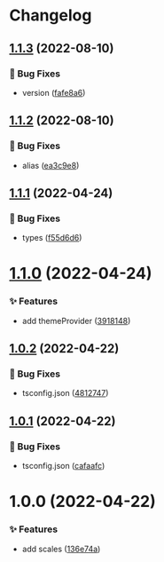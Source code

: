 # Changelog

## [1.1.3](https://github.com/canisminor1990/canisminor-colors/compare/v1.1.2...v1.1.3) (2022-08-10)


### 🐛 Bug Fixes

* version ([fafe8a6](https://github.com/canisminor1990/canisminor-colors/commit/fafe8a6))

## [1.1.2](https://github.com/canisminor1990/canisminor-colors/compare/v1.1.1...v1.1.2) (2022-08-10)


### 🐛 Bug Fixes

* alias ([ea3c9e8](https://github.com/canisminor1990/canisminor-colors/commit/ea3c9e8))

## [1.1.1](https://github.com/canisminor1990/canisminor-colors/compare/v1.1.0...v1.1.1) (2022-04-24)


### 🐛 Bug Fixes

* types ([f55d6d6](https://github.com/canisminor1990/canisminor-colors/commit/f55d6d6))

# [1.1.0](https://github.com/canisminor1990/canisminor-colors/compare/v1.0.2...v1.1.0) (2022-04-24)


### ✨ Features

* add themeProvider ([3918148](https://github.com/canisminor1990/canisminor-colors/commit/3918148))

## [1.0.2](https://github.com/canisminor1990/canisminor-colors/compare/v1.0.1...v1.0.2) (2022-04-22)


### 🐛 Bug Fixes

* tsconfig.json ([4812747](https://github.com/canisminor1990/canisminor-colors/commit/4812747))

## [1.0.1](https://github.com/canisminor1990/canisminor-colors/compare/v1.0.0...v1.0.1) (2022-04-22)

### 🐛 Bug Fixes

- tsconfig.json ([cafaafc](https://github.com/canisminor1990/canisminor-colors/commit/cafaafc))

# 1.0.0 (2022-04-22)

### ✨ Features

- add scales ([136e74a](https://github.com/canisminor1990/canisminor-colors/commit/136e74a))
